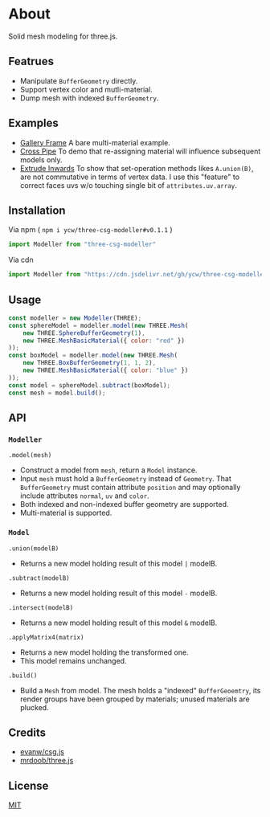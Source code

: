 # About

Solid mesh modeling for three.js.

## Featrues

- Manipulate `BufferGeometry` directly.
- Support vertex color and mutli-material.
- Dump mesh with indexed `BufferGeometry`.

## Examples

- [Gallery Frame](https://ycw.github.io/three-csg-modeller/examples/gallery-frame) 
A bare multi-material example.
- [Cross Pipe](https://ycw.github.io/three-csg-modeller/examples/cross-pipe)
To demo that re-assigning material will influence subsequent models only.
- [Extrude Inwards](https://ycw.github.io/three-csg-modeller/examples/extrude-inwards) 
To show that set-operation methods likes `A.union(B)`, are not commutative in 
terms of vertex data. I use this "feature" to correct faces uvs w/o touching
single bit of `attributes.uv.array`. 

## Installation

Via npm ( `npm i ycw/three-csg-modeller#v0.1.1` )

```js
import Modeller from "three-csg-modeller"
```

Via cdn

```js
import Modeller from "https://cdn.jsdelivr.net/gh/ycw/three-csg-modeller@0.1.1/src/index.js"
```

## Usage

```js
const modeller = new Modeller(THREE);
const sphereModel = modeller.model(new THREE.Mesh(
    new THREE.SphereBufferGeometry(1),
    new THREE.MeshBasicMaterial({ color: "red" })
));
const boxModel = modeller.model(new THREE.Mesh(
    new THREE.BoxBufferGeometry(1, 1, 2),
    new THREE.MeshBasicMaterial({ color: "blue" })
));
const model = sphereModel.subtract(boxModel);
const mesh = model.build();
```

## API

### `Modeller`

`.model(mesh)`
- Construct a model from `mesh`, return a `Model` instance.
- Input `mesh` must hold a `BufferGeometry` instead of `Geometry`. That 
  `BufferGeometry` must contain attribute `position` and may optionally
  include attributes `normal`, `uv` and `color`. 
- Both indexed and non-indexed buffer geometry are supported.
- Multi-material is supported.

### `Model`

`.union(modelB)`
- Returns a new model holding result of this model `|` modelB.

`.subtract(modelB)`
- Returns a new model holding result of this model `-` modelB.

`.intersect(modelB)`
- Returns a new model holding result of this model `&` modelB.

`.applyMatrix4(matrix)` 
- Returns a new model holding the transformed one. 
- This model remains unchanged.

`.build()`
- Build a `Mesh` from model. The mesh holds a "indexed" `BufferGeoemtry`, its
  render groups have been grouped by materials; unused materials are plucked.

## Credits

- [evanw/csg.js](https://evanw.github.io/csg.js/)
- [mrdoob/three.js](https://github.com/mrdoob/three.js)

## License

[MIT](LICENSE)